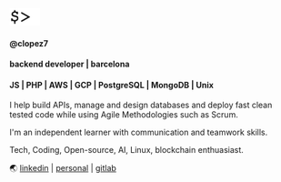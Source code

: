<img src="cursor.gif" height="30" />

#### @clopez7

#### backend developer | barcelona 

#### JS | PHP | AWS | GCP | PostgreSQL | MongoDB | Unix

I help build APIs, manage and design databases and deploy fast clean tested code while using Agile Methodologies such as Scrum.

I'm an independent learner with communication and teamwork skills.

Tech, Coding, Open-source, AI, Linux, blockchain enthuasiast.

🌏 [linkedin](https://www.linkedin.com/in/celopez12) | [personal](https://clopez7.github.io) | [gitlab]([www.gitlab.com/clopez12) 
